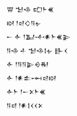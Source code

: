 <div class='block'>
<div class='line'>𒐌 𒈠𒈾 𒍏𒈨𒌍</div>
<div class='line'>𒊭 𒁹𒁀𒄭𒀀𒉡</div>
<div class='line'>𒀸 𒅆 𒁹𒆏𒋾𒀭𒈨𒌍𒉌</div>
<div class='line'>𒀀𒈾 𒈦 𒈠𒈾𒋙𒉡 𒃲𒌋</div>
<div class='line'>𒅆 𒁹𒀀𒀀𒉌𒀪𒊑</div>
<div class='line'>𒅆 𒁹𒀭𒉺𒆰𒁀𒊭</div>
<div class='line'>𒅆𒈨 𒁹𒀸𒉽𒈨𒌍</div>
<div class='line'>𒀀𒁀 𒁹𒀭𒋙𒌋𒌋𒉽</div>
</div>
